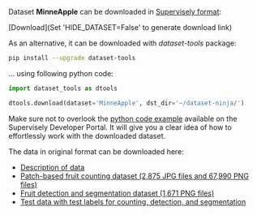 Dataset **MinneApple** can be downloaded in [Supervisely format](https://developer.supervisely.com/api-references/supervisely-annotation-json-format):

 [Download](Set 'HIDE_DATASET=False' to generate download link)

As an alternative, it can be downloaded with *dataset-tools* package:
``` bash
pip install --upgrade dataset-tools
```

... using following python code:
``` python
import dataset_tools as dtools

dtools.download(dataset='MinneApple', dst_dir='~/dataset-ninja/')
```
Make sure not to overlook the [python code example](https://developer.supervisely.com/getting-started/python-sdk-tutorials/iterate-over-a-local-project) available on the Supervisely Developer Portal. It will give you a clear idea of how to effortlessly work with the downloaded dataset.

The data in original format can be downloaded here:

- [Description of data](https://conservancy.umn.edu/bitstream/handle/11299/206575/MinneApple%20Data%20README.txt?sequence=14&isAllowed=y)
- [Patch-based fruit counting dataset (2,875 JPG files and 67,990 PNG files)](https://conservancy.umn.edu/bitstream/handle/11299/206575/counting.tar.gz?sequence=1&isAllowed=y)
- [Fruit detection and segmentation dataset (1,671 PNG files)](https://conservancy.umn.edu/bitstream/handle/11299/206575/detection.tar.gz?sequence=2&isAllowed=y)
- [Test data with test labels for counting, detection, and segmentation](https://conservancy.umn.edu/bitstream/handle/11299/206575/test_data.zip?sequence=16&isAllowed=y)
